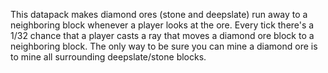 This datapack makes diamond ores (stone and deepslate) run away to a neighboring block whenever a player looks at the ore. Every tick there's a 1/32 chance that a player casts a ray that moves a diamond ore block to a neighboring block. The only way to be sure you can mine a diamond ore is to mine all surrounding deepslate/stone blocks.
